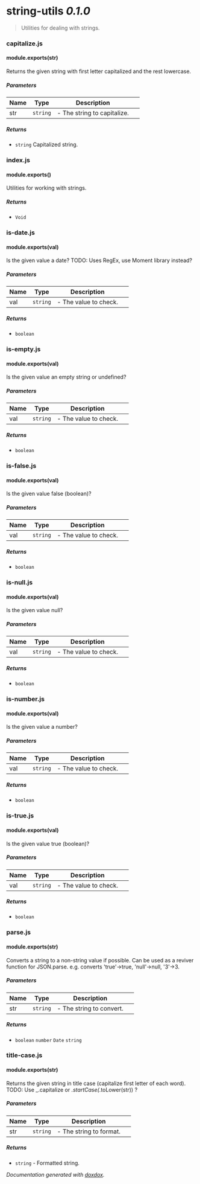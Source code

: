# string-utils *0.1.0*

> Utilities for dealing with strings.


### capitalize.js


#### module.exports(str) 

Returns the given string with first letter capitalized and the rest lowercase.




##### Parameters

| Name | Type | Description |  |
| ---- | ---- | ----------- | -------- |
| str | `string`  | - The string to capitalize. | &nbsp; |




##### Returns


- `string`  Capitalized string.




### index.js


#### module.exports() 

Utilities for working with strings.






##### Returns


- `Void`




### is-date.js


#### module.exports(val) 

Is the given value a date?
TODO: Uses RegEx, use Moment library instead?




##### Parameters

| Name | Type | Description |  |
| ---- | ---- | ----------- | -------- |
| val | `string`  | - The value to check. | &nbsp; |




##### Returns


- `boolean`  




### is-empty.js


#### module.exports(val) 

Is the given value an empty string or undefined?




##### Parameters

| Name | Type | Description |  |
| ---- | ---- | ----------- | -------- |
| val | `string`  | - The value to check. | &nbsp; |




##### Returns


- `boolean`  




### is-false.js


#### module.exports(val) 

Is the given value false (boolean)?




##### Parameters

| Name | Type | Description |  |
| ---- | ---- | ----------- | -------- |
| val | `string`  | - The value to check. | &nbsp; |




##### Returns


- `boolean`  




### is-null.js


#### module.exports(val) 

Is the given value null?




##### Parameters

| Name | Type | Description |  |
| ---- | ---- | ----------- | -------- |
| val | `string`  | - The value to check. | &nbsp; |




##### Returns


- `boolean`  




### is-number.js


#### module.exports(val) 

Is the given value a number?




##### Parameters

| Name | Type | Description |  |
| ---- | ---- | ----------- | -------- |
| val | `string`  | - The value to check. | &nbsp; |




##### Returns


- `boolean`  




### is-true.js


#### module.exports(val) 

Is the given value true (boolean)?




##### Parameters

| Name | Type | Description |  |
| ---- | ---- | ----------- | -------- |
| val | `string`  | - The value to check. | &nbsp; |




##### Returns


- `boolean`  




### parse.js


#### module.exports(str) 

Converts a string to a non-string value if possible. 
Can be used as a reviver function for JSON.parse.
e.g. converts 'true'->true, 'null'->null, '3'->3.




##### Parameters

| Name | Type | Description |  |
| ---- | ---- | ----------- | -------- |
| str | `string`  | - The string to convert. | &nbsp; |




##### Returns


- `boolean` `number` `Date` `string`  




### title-case.js


#### module.exports(str) 

Returns the given string in title case (capitalize first letter of each word).
TODO: Use _.capitalize or _.startCase(_.toLower(str)) ?




##### Parameters

| Name | Type | Description |  |
| ---- | ---- | ----------- | -------- |
| str | `string`  | - The string to format. | &nbsp; |




##### Returns


- `string`  - Formatted string.




*Documentation generated with [doxdox](https://github.com/neogeek/doxdox).*
